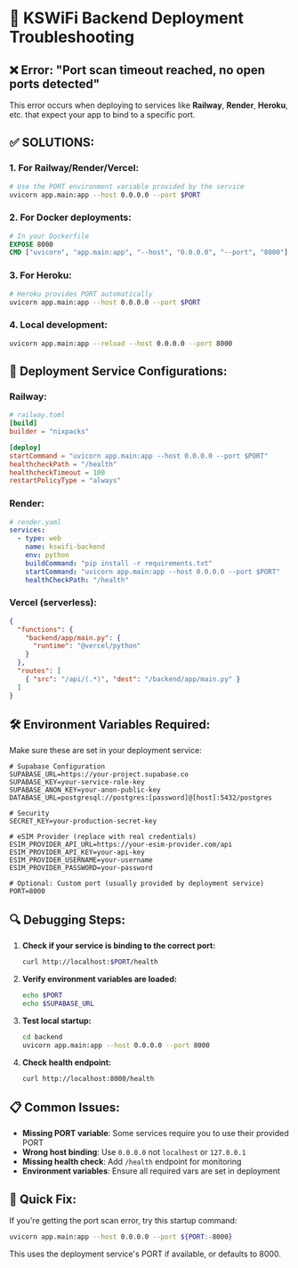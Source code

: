 # 🚀 KSWiFi Backend Deployment Troubleshooting

## ❌ Error: "Port scan timeout reached, no open ports detected"

This error occurs when deploying to services like **Railway**, **Render**, **Heroku**, etc. that expect your app to bind to a specific port.

## ✅ **SOLUTIONS:**

### 1. **For Railway/Render/Vercel:**
```bash
# Use the PORT environment variable provided by the service
uvicorn app.main:app --host 0.0.0.0 --port $PORT
```

### 2. **For Docker deployments:**
```dockerfile
# In your Dockerfile
EXPOSE 8000
CMD ["uvicorn", "app.main:app", "--host", "0.0.0.0", "--port", "8000"]
```

### 3. **For Heroku:**
```bash
# Heroku provides PORT automatically
uvicorn app.main:app --host 0.0.0.0 --port $PORT
```

### 4. **Local development:**
```bash
uvicorn app.main:app --reload --host 0.0.0.0 --port 8000
```

## 🔧 **Deployment Service Configurations:**

### **Railway:**
```toml
# railway.toml
[build]
builder = "nixpacks"

[deploy]
startCommand = "uvicorn app.main:app --host 0.0.0.0 --port $PORT"
healthcheckPath = "/health"
healthcheckTimeout = 100
restartPolicyType = "always"
```

### **Render:**
```yaml
# render.yaml
services:
  - type: web
    name: kswifi-backend
    env: python
    buildCommand: "pip install -r requirements.txt"
    startCommand: "uvicorn app.main:app --host 0.0.0.0 --port $PORT"
    healthCheckPath: "/health"
```

### **Vercel (serverless):**
```json
{
  "functions": {
    "backend/app/main.py": {
      "runtime": "@vercel/python"
    }
  },
  "routes": [
    { "src": "/api/(.*)", "dest": "/backend/app/main.py" }
  ]
}
```

## 🛠 **Environment Variables Required:**

Make sure these are set in your deployment service:

```env
# Supabase Configuration
SUPABASE_URL=https://your-project.supabase.co
SUPABASE_KEY=your-service-role-key
SUPABASE_ANON_KEY=your-anon-public-key
DATABASE_URL=postgresql://postgres:[password]@[host]:5432/postgres

# Security
SECRET_KEY=your-production-secret-key

# eSIM Provider (replace with real credentials)
ESIM_PROVIDER_API_URL=https://your-esim-provider.com/api
ESIM_PROVIDER_API_KEY=your-api-key
ESIM_PROVIDER_USERNAME=your-username
ESIM_PROVIDER_PASSWORD=your-password

# Optional: Custom port (usually provided by deployment service)
PORT=8000
```

## 🔍 **Debugging Steps:**

1. **Check if your service is binding to the correct port:**
   ```bash
   curl http://localhost:$PORT/health
   ```

2. **Verify environment variables are loaded:**
   ```bash
   echo $PORT
   echo $SUPABASE_URL
   ```

3. **Test local startup:**
   ```bash
   cd backend
   uvicorn app.main:app --host 0.0.0.0 --port 8000
   ```

4. **Check health endpoint:**
   ```bash
   curl http://localhost:8000/health
   ```

## 📋 **Common Issues:**

- **Missing PORT variable**: Some services require you to use their provided PORT
- **Wrong host binding**: Use `0.0.0.0` not `localhost` or `127.0.0.1`
- **Missing health check**: Add `/health` endpoint for monitoring
- **Environment variables**: Ensure all required vars are set in deployment

## 🎯 **Quick Fix:**

If you're getting the port scan error, try this startup command:

```bash
uvicorn app.main:app --host 0.0.0.0 --port ${PORT:-8000}
```

This uses the deployment service's PORT if available, or defaults to 8000.
